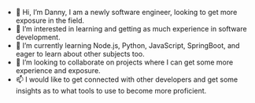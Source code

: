 - 👋 Hi, I’m Danny, I am a newly software engineer, looking to get more exposure in the field. 
- 👀 I’m interested in learning and getting as much experience in software development. 
- 🌱 I’m currently learning Node.js, Python, JavaScript, SpringBoot, and eager to learn about other subjects too.
- 💞️ I’m looking to collaborate on projects where I can get some more experience and exposure. 
- 📫 I would like to get connected with other developers and get some insights as to what tools to use to become more proficient. 

<!---
Dvalencia1st/Dvalencia1st is a ✨ special ✨ repository because its `README.md` (this file) appears on your GitHub profile.
You can click the Preview link to take a look at your changes.
--->

